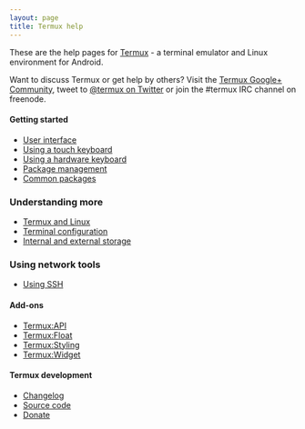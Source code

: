 ```yaml
---
layout: page
title: Termux help
---
```


These are the help pages for [Termux](https://termux.com) - a terminal emulator and Linux environment for Android.

Want to discuss Termux or get help by others? Visit the [Termux Google+ Community](https://plus.google.com/communities/101692629528551299417), tweet to [@termux on Twitter](https://twitter.com/termux) or join the #termux IRC channel on freenode.

#### Getting started
- [User interface](user-interface.html)
- [Using a touch keyboard](touch-keyboard.html)
- [Using a hardware keyboard](hardware-keyboard.html)
- [Package management](package-management.html)
- [Common packages](common-packages.html)

### Understanding more
- [Termux and Linux](linux.html)
- [Terminal configuration](configuration.html)
- [Internal and external storage](storage.html)

### Using network tools
- [Using SSH](ssh.html)

#### Add-ons
- [Termux:API](add-on-api.html)
- [Termux:Float](add-on-float.html)
- [Termux:Styling](add-on-styling.html)
- [Termux:Widget](add-on-widget.html)

#### Termux development
- [Changelog](changelog.html)
- [Source code](source-code.html)
- [Donate](donate.html)

